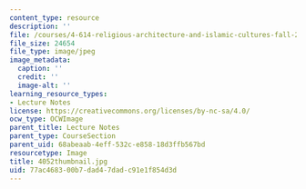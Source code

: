 ```yaml
---
content_type: resource
description: ''
file: /courses/4-614-religious-architecture-and-islamic-cultures-fall-2002/77ac468300b7dad47dadc91e1f854d3d_4052thumbnail.jpg
file_size: 24654
file_type: image/jpeg
image_metadata:
  caption: ''
  credit: ''
  image-alt: ''
learning_resource_types:
- Lecture Notes
license: https://creativecommons.org/licenses/by-nc-sa/4.0/
ocw_type: OCWImage
parent_title: Lecture Notes
parent_type: CourseSection
parent_uid: 68abeaab-4eff-532c-e858-18d3ffb567bd
resourcetype: Image
title: 4052thumbnail.jpg
uid: 77ac4683-00b7-dad4-7dad-c91e1f854d3d
---
```

